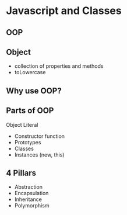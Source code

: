 # Javascript and Classes
## OOP
## Object 
- collection of properties and methods
- toLowercase
## Why use OOP?
## Parts of OOP
Object Literal 
- Constructor function
- Prototypes
- Classes
- Instances (new, this)

## 4 Pillars
- Abstraction
- Encapsulation
- Inheritance
- Polymorphism

